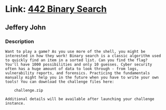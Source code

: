 # Link: [442 Binary Search](https://play.picoctf.org/practice/challenge/442)

## Jeffery John

### Description

```
Want to play a game? As you use more of the shell, you might be interested in how they work! Binary search is a classic algorithm used to quickly find an item in a sorted list. Can you find the flag? You'll have 1000 possibilities and only 10 guesses. Cyber security often has a huge amount of data to look through - from logs, vulnerability reports, and forensics. Practicing the fundamentals manually might help you in the future when you have to write your own tools! You can download the challenge files here:

    challenge.zip

Additional details will be available after launching your challenge instance.
```
